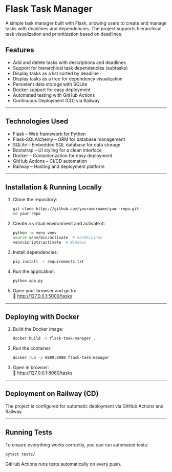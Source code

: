 # Flask Task Manager

A simple task manager built with Flask, allowing users to create and manage tasks with deadlines and dependencies. The project supports hierarchical task visualization and prioritization based on deadlines.

## Features
- Add and delete tasks with descriptions and deadlines
- Support for hierarchical task dependencies (subtasks)
- Display tasks as a list sorted by deadline
- Display tasks as a tree for dependency visualization
- Persistent data storage with SQLite
- Docker support for easy deployment
- Automated testing with GitHub Actions
- Continuous Deployment (CD) via Railway

---

## Technologies Used
- Flask – Web framework for Python
- Flask-SQLAlchemy – ORM for database management
- SQLite – Embedded SQL database for data storage
- Bootstrap – UI styling for a clean interface
- Docker – Containerization for easy deployment
- GitHub Actions – CI/CD automation
- Railway – Hosting and deployment platform

---

## Installation & Running Locally

1. Clone the repository:
   ```sh
   git clone https://github.com/yourusername/your-repo.git
   cd your-repo
   ```
2. Create a virtual environment and activate it:
   ```sh
   python -m venv venv
   source venv/bin/activate  # macOS/Linux
   venv\Scripts\activate  # Windows
   ```
3. Install dependencies:
   ```sh
   pip install -r requirements.txt
   ```
4. Run the application:
   ```sh
   python app.py
   ```
5. Open your browser and go to:  
   🔹 http://127.0.0.1:5000/tasks

---

## Deploying with Docker

1. Build the Docker image:
   ```sh
   docker build -t flask-task-manager .
   ```
2. Run the container:
   ```sh
   docker run -p 8080:8080 flask-task-manager
   ```
3. Open in browser:  
   🔹 http://127.0.0.1:8080/tasks

---

## Deployment on Railway (CD)

The project is configured for automatic deployment via GitHub Actions and Railway.

---

## Running Tests
To ensure everything works correctly, you can run automated tests:
```sh
pytest tests/
```
GitHub Actions runs tests automatically on every push.
